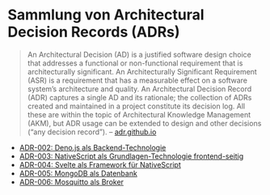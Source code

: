 # Sammlung von Architectural Decision Records (ADRs)

> An Architectural Decision (AD) is a justified software design choice that addresses a functional or non-functional requirement that is architecturally significant. An Architecturally Significant Requirement (ASR) is a requirement that has a measurable effect on a software system’s architecture and quality. An Architectural Decision Record (ADR) captures a single AD and its rationale; the collection of ADRs created and maintained in a project constitute its decision log. All these are within the topic of Architectural Knowledge Management (AKM), but ADR usage can be extended to design and other decisions (“any decision record”).
> – [adr.github.io](https://adr.github.io/)


- [ADR-002: Deno.js als Backend-Technologie](./002-backend-services-technology.md)
- [ADR-003: NativeScript als Grundlagen-Technologie frontend-seitig](003-mobile-app-ground-technology.md)
- [ADR-004: Svelte als Framework für NativeScript](004-mobile-app-framework.md)
- [ADR-005: MongoDB als Datenbank](./005-database.md)
- [ADR-006: Mosquitto als Broker](006-broker.md)